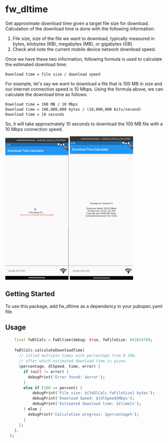 # fw_dltime

Get approximate download time given a target file size for download.
Calculation of the download time is done with the following information:
1. File size, size of the file we want to download, typically measured in bytes, kilobytes (KB), megabytes (MB), or gigabytes (GB).
2. Check and note the current mobile device network download speed.

Once we have these two information, following formula is used to calculate the estimated download time:
```
Download time = file size / download speed
```

For example, let's say we want to download a file that is 100 MB in size and our internet connection speed is 10 Mbps.
Using the formula above, we can calculate the download time as follows:

```
Download time = 100 MB / 10 Mbps
Download time = 100,000,000 bytes / (10,000,000 bits/second)
Download time = 10 seconds
```

So, it will take approximately 10 seconds to download the 100 MB file with a 10 Mbps connection speed.

<p float="left">
<img src="https://github.com/repolyo/fw_dltime/raw/main/fw_dltime.png" width=200/>
<img src="https://github.com/repolyo/fw_dltime/raw/main/fw_dltime_android.png" width=200
</p>

## Getting Started

To use this package, add fw_dltime as a dependency in your pubspec.yaml file.

## Usage

```dart
    final fwDlCalc = FwDltime(debug: true, fwFileSize: 66162476);

    fwDlCalc.calculateDownloadTime(
      // called multiple times with percentage from 0-100, 
      // after which estimated download time is given.
      (percentage, dlSpeed, time, error) {
        if (null != error) {
          debugPrint('Error found: $error');
        }
        else if (100 == percent) {
            debugPrint('File size: ${fwDlCalc.fwFileSize} bytes');
            debugPrint('Download Speed: ${dlSpeed}Mbps');
            debugPrint('Estimated download time: ${time}s');
        } else {
          debugPrint('Calculation progress: $percentage%');
        }
      };
    ),
  );
```

